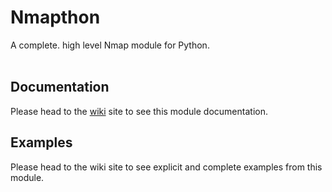 # Nmapthon
A complete. high level Nmap module for Python.  
&nbsp;
  
## Documentation  

Please head to the [wiki](https://github.com/cblopez/nmapthon/wiki) site to see this module documentation.  

## Examples  

Please head to the wiki site to see explicit and complete examples from this module.  
